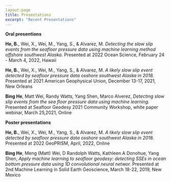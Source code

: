 ```yaml
---
layout:page
title: Presentations
excerpt: "Recent Presentations"
---
```


__Oral presentions__  

__He, B.__, Wei, X., Wei, M., Yang, S., & Alvarez, M. _Detecting the slow slip events from the seafloor pressure data using machine learning method offshore southwest Alaska._ Presented at 2022 Ocean Science, February 24 - March 4, 2022, Hawaii

__He, B.__, Wei, X., Wei, M., Yang, S., & Alvarez, M. _A likely slow slip event detected by seafloor pressure data osshore southwest Alaska in 2018._ Presented at 2021 American Geophysical Union, December 13-17, 2021, New Orleans

__Bing He__, Matt Wei, Randy Watts, Yang Shen, Marco Alverez, _Detecting slow slip events from the sea floor pressure data using machine learning._  Presented at Seafloor Geodesy 2021 Community Workshop, white paper webinar, March 25,2021, Online


__Poster presentations__

__He, B.__, Wei, X., Wei, M., Yang, S., & Alvarez, M. _A likely slow slip event detected by seafloor pressure data osshore southwest Alaska in 2018._ Presented at 2022 GeoPRISM, April, 2022, Online

__Bing He__, Meng (Matt) Wei, D Randolph Watts, Kathleen A Donohue, Yang Shen, _Apply machine learning to seafloor geodesy:
detecting SSEs in ocean bottom pressure data using 1D convolutional neural networ._ Presented at 2nd Machine Learning in Solid Earth Geoscience, March 18-22, 2019, New Mexico
